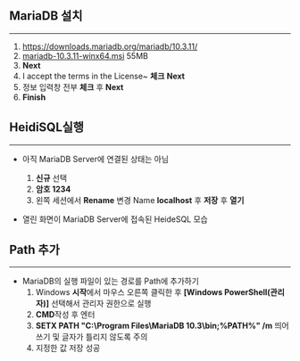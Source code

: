 ## MariaDB 설치

--------

1. https://downloads.mariadb.org/mariadb/10.3.11/
2. [mariadb-10.3.11-winx64.msi](https://downloads.mariadb.org/interstitial/mariadb-10.3.11/winx64-packages/mariadb-10.3.11-winx64.msi/from/https%3A//archive.mariadb.org/) 55MB
3. **Next**
4. I accept the terms in the License~ **체크**  **Next**
5. 정보 입력창 전부 **체크** 후 **Next**
6. **Finish**



## HeidiSQL실행

----------

- 아직 MariaDB Server에 연결된 상태는 아님

    1. **신규** 선택
    2. **암호 1234** 
    3. 왼쪽 세션에서 **Rename** 변경 Name **localhost** 후 **저장** 후 **열기**

- 열린 화면이 MariaDB Server에 접속된 HeideSQL 모습



## Path 추가

-----

- MariaDB의 실행 파일이 있는 경로를 Path에 추가하기
  1. Windows **시작**에서 마우스 오른쪽 클릭한 후 **[Windows PowerShell(관리자)]** 선택해서 관리자 권한으로 실행
  2. **CMD**작성 후 엔터
  3. **SETX PATH "C:\Program Files\MariaDB 10.3\bin;%PATH%" /m** 띄어쓰기 및 글자가 틀리지 않도록 주의
  4. 지정한 값 저장 성공

